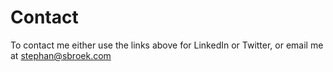 Contact
======

To contact me either use the links above for LinkedIn or Twitter, or email me at [stephan@sbroek.com](mailto:stephan@sbroek.com)